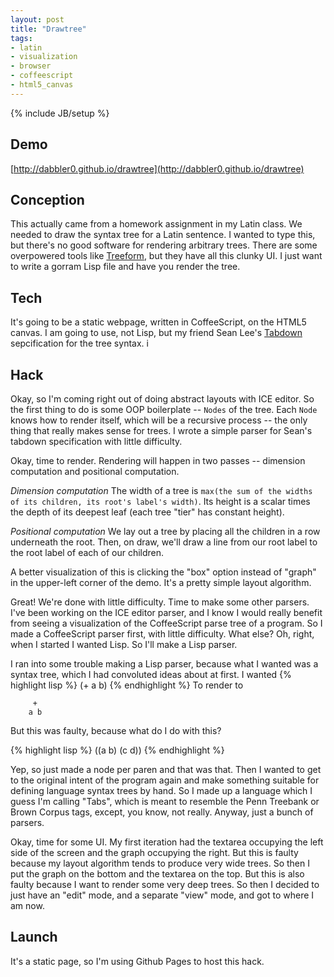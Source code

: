 ```yaml
---
layout: post
title: "Drawtree"
tags:
- latin
- visualization
- browser
- coffeescript
- html5_canvas
---
```


{% include JB/setup %}

## Demo
[http://dabbler0.github.io/drawtree](http://dabbler0.github.io/drawtree)

## Conception
  This actually came from a homework assignment in my Latin class. We needed to draw the syntax tree for a Latin sentence. I wanted to type this, but there's no good software for rendering arbitrary trees. There are some overpowered tools like [Treeform][treeform], but they have all this clunky UI. I just want to write a gorram Lisp file and have you render the tree.

<!--more-->

## Tech

It's going to be a static webpage, written in CoffeeScript, on the HTML5 canvas. I am going to use, not Lisp, but my friend Sean Lee's [Tabdown][tabdown] sepcification for the tree syntax.
i
## Hack
  Okay, so I'm coming right out of doing abstract layouts with ICE editor. So the first thing to do is some OOP boilerplate -- `Nodes` of the tree. Each `Node` knows how to render itself, which will be a recursive process -- the only thing that really makes sense for trees. I wrote a simple parser for Sean's tabdown specification with little difficulty.

  Okay, time to render. Rendering will happen in two passes -- dimension computation and positional computation.

  *Dimension computation* The width of a tree is `max(the sum of the widths of its children, its root's label's width)`. Its height is a scalar times the depth of its deepest leaf (each tree "tier" has constant height).

  *Positional computation* We lay out a tree by placing all the children in a row underneath the root. Then, on draw, we'll draw a line from our root label to the root label of each of our children.

  A better visualization of this is clicking the "box" option instead of "graph" in the upper-left corner of the demo. It's a pretty simple layout algorithm.

  Great! We're done with little difficulty. Time to make some other parsers. I've been working on the ICE editor parser, and I know I would really benefit from seeing a visualization of the CoffeeScript parse tree of a program. So I made a CoffeeScript parser first, with little difficulty. What else? Oh, right, when I started I wanted Lisp. So I'll make a Lisp parser.

  I ran into some trouble making a Lisp parser, because what I wanted was a syntax tree, which I had convoluted ideas about at first. I wanted
{% highlight lisp %}
(+ a b)
{% endhighlight %}
  To render to
```
     +
    a b
```
  But this was faulty, because what do I do with this?

{% highlight lisp %}
((a b) (c d))
{% endhighlight %}

  Yep, so just made a node per paren and that was that. Then I wanted to get to the original intent of the program again and make something suitable for defining language syntax trees by hand. So I made up a language which I guess I'm calling "Tabs", which is meant to resemble the Penn Treebank or Brown Corpus tags, except, you know, not really. Anyway, just a bunch of parsers.

  Okay, time for some UI. My first iteration had the textarea occupying the left side of the screen and the graph occupying the right. But this is faulty because my layout algorithm tends to produce very wide trees. So then I put the graph on the bottom and the textarea on the top. But this is also faulty because I want to render some very deep trees. So then I decided to just have an "edit" mode, and a separate "view" mode, and got to where I am now.

## Launch
  It's a static page, so I'm using Github Pages to host this hack.

[treeform]: http://www.ece.ubc.ca/~donaldd/treeform.htm
[tabdown]: https://github.com/freshdried/tabdown
